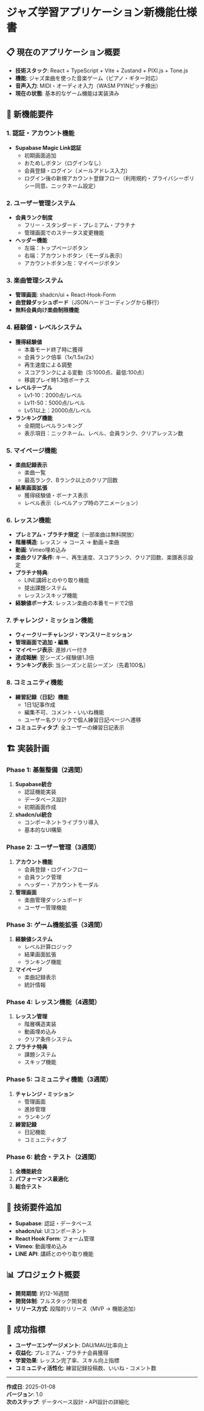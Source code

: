 # ジャズ学習アプリケーション新機能仕様書

## 📋 現在のアプリケーション概要
- **技術スタック**: React + TypeScript + Vite + Zustand + PIXI.js + Tone.js
- **機能**: ジャズ楽曲を使った音楽ゲーム（ピアノ・ギター対応）
- **音声入力**: MIDI・オーディオ入力（WASM PYINピッチ検出）
- **現在の状態**: 基本的なゲーム機能は実装済み

## 🎯 新機能要件

### 1. 認証・アカウント機能
- **Supabase Magic Link認証**
  - 初期画面追加
  - おためしボタン（ログインなし）
  - 会員登録・ログイン（メールアドレス入力）
  - ログイン後の新規アカウント登録フロー（利用規約・プライバシーポリシー同意、ニックネーム設定）

### 2. ユーザー管理システム
- **会員ランク制度**
  - フリー・スタンダード・プレミアム・プラチナ
  - 管理画面でのステータス変更機能
- **ヘッダー機能**
  - 左端：トップページボタン
  - 右端：アカウントボタン（モーダル表示）
  - アカウントボタン左：マイページボタン

### 3. 楽曲管理システム
- **管理画面**: shadcn/ui + React-Hook-Form
- **曲登録ダッシュボード**（JSONハードコーディングから移行）
- **無料会員向け楽曲制限機能**

### 4. 経験値・レベルシステム
- **獲得経験値**
  - 本番モード終了時に獲得
  - 会員ランク倍率（1x/1.5x/2x）
  - 再生速度による調整
  - スコアランクによる変動（S:1000点、最低:100点）
  - 移調プレイ時1.3倍ボーナス
- **レベルテーブル**
  - Lv1-10：2000点/レベル
  - Lv11-50：5000点/レベル
  - Lv51以上：20000点/レベル
- **ランキング機能**
  - 全期間レベルランキング
  - 表示項目：ニックネーム、レベル、会員ランク、クリアレッスン数

### 5. マイページ機能
- **楽曲記録表示**
  - 楽曲一覧
  - 最高ランク、Bランク以上のクリア回数
- **結果画面拡張**
  - 獲得経験値・ボーナス表示
  - レベル表示（レベルアップ時のアニメーション）

### 6. レッスン機能
- **プレミアム・プラチナ限定**（一部楽曲は無料開放）
- **階層構造**: レッスン → コース → 動画＋楽曲
- **動画**: Vimeo埋め込み
- **楽曲クリア条件**: キー、再生速度、スコアランク、クリア回数、楽譜表示設定
- **プラチナ特典**: 
  - LINE講師とのやり取り機能
  - 提出課題システム
  - レッスンスキップ機能
- **経験値ボーナス**: レッスン楽曲の本番モードで2倍

### 7. チャレンジ・ミッション機能
- **ウィークリーチャレンジ・マンスリーミッション**
- **管理画面で追加・編集**
- **マイページ表示**: 進捗バー付き
- **達成報酬**: 翌シーズン経験値1.3倍
- **ランキング表示**: 当シーズンと前シーズン（先着100名）

### 8. コミュニティ機能
- **練習記録（日記）機能**
  - 1日1記事作成
  - 編集不可、コメント・いいね機能
  - ユーザー名クリックで個人練習日記ページへ遷移
- **コミュニティタブ**: 全ユーザーの練習日記表示

## 🏗️ 実装計画

### Phase 1: 基盤整備（2週間）
1. **Supabase統合**
   - 認証機能実装
   - データベース設計
   - 初期画面作成
2. **shadcn/ui統合**
   - コンポーネントライブラリ導入
   - 基本的なUI構築

### Phase 2: ユーザー管理（3週間）
1. **アカウント機能**
   - 会員登録・ログインフロー
   - 会員ランク管理
   - ヘッダー・アカウントモーダル
2. **管理画面**
   - 楽曲管理ダッシュボード
   - ユーザー管理機能

### Phase 3: ゲーム機能拡張（3週間）
1. **経験値システム**
   - レベル計算ロジック
   - 結果画面拡張
   - ランキング機能
2. **マイページ**
   - 楽曲記録表示
   - 統計情報

### Phase 4: レッスン機能（4週間）
1. **レッスン管理**
   - 階層構造実装
   - 動画埋め込み
   - クリア条件システム
2. **プラチナ特典**
   - 課題システム
   - スキップ機能

### Phase 5: コミュニティ機能（3週間）
1. **チャレンジ・ミッション**
   - 管理画面
   - 進捗管理
   - ランキング
2. **練習記録**
   - 日記機能
   - コミュニティタブ

### Phase 6: 統合・テスト（2週間）
1. **全機能統合**
2. **パフォーマンス最適化**
3. **総合テスト**

## 🔧 技術要件追加
- **Supabase**: 認証・データベース
- **shadcn/ui**: UIコンポーネント
- **React Hook Form**: フォーム管理
- **Vimeo**: 動画埋め込み
- **LINE API**: 講師とのやり取り機能

## 📊 プロジェクト概要
- **開発期間**: 約12-16週間
- **開発体制**: フルスタック開発者
- **リリース方式**: 段階的リリース（MVP → 機能追加）

## 🎯 成功指標
- **ユーザーエンゲージメント**: DAU/MAU比率向上
- **収益化**: プレミアム・プラチナ会員獲得
- **学習効果**: レッスン完了率、スキル向上指標
- **コミュニティ活性化**: 練習記録投稿数、いいね・コメント数

---

**作成日**: 2025-01-08  
**バージョン**: 1.0  
**次のステップ**: データベース設計・API設計の詳細化